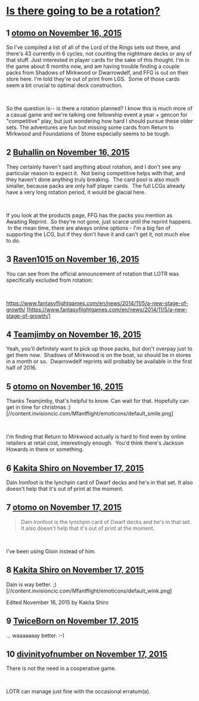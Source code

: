 # [Is there going to be a rotation?](https://community.fantasyflightgames.com/topic/193740-is-there-going-to-be-a-rotation/)

## 1 [otomo on November 16, 2015](https://community.fantasyflightgames.com/topic/193740-is-there-going-to-be-a-rotation/?do=findComment&comment=1895782)

So I've compiled a list of all of the Lord of the Rings sets out there, and there's 43 currently in 6 cycles, not counting the nightmare decks or any of that stuff. Just interested in player cards for the sake of this thought. I'm in the game about 6 months now, and am having trouble finding a couple packs from Shadows of Mirkwood or Dwarrowdelf, and FFG is out on their store here. I'm told they're out of print from LGS.  Some of those cards seem a bit crucial to optimal deck construction. 

 

So the question is-- is there a rotation planned? I know this is much more of a casual game and we're talking one fellowship event a year + gencon for "competitive" play, but just wondering how hard I should pursue these older sets. The adventures are fun but missing some cards from Return to Mirkwood and Foundations of Stone especially seems to be tough.

## 2 [Buhallin on November 16, 2015](https://community.fantasyflightgames.com/topic/193740-is-there-going-to-be-a-rotation/?do=findComment&comment=1895802)

They certainly haven't said anything about rotation, and I don't see any particular reason to expect it.  Not being competitive helps with that, and they haven't done anything truly breaking.  The card pool is also much smaller, because packs are only half player cards.  The full LCGs already have a very long rotation period, it would be glacial here.

 

If you look at the products page, FFG has the packs you mention as Awaiting Reprint.  So they're not gone, just scarce until the reprint happens.  In the mean time, there are always online options - I'm a big fan of supporting the LCG, but if they don't have it and can't get it, not much else to do.

## 3 [Raven1015 on November 16, 2015](https://community.fantasyflightgames.com/topic/193740-is-there-going-to-be-a-rotation/?do=findComment&comment=1895828)

You can see from the official announcement of rotation that LOTR was specifically excluded from rotation:

 

https://www.fantasyflightgames.com/en/news/2014/11/5/a-new-stage-of-growth/ [https://www.fantasyflightgames.com/en/news/2014/11/5/a-new-stage-of-growth/]

## 4 [Teamjimby on November 16, 2015](https://community.fantasyflightgames.com/topic/193740-is-there-going-to-be-a-rotation/?do=findComment&comment=1895888)

Yeah, you'll definitely want to pick up those packs, but don't overpay just to get them now.  Shadows of Mirkwood is on the boat, so should be in stores in a month or so.  Dwarrowdelf reprints will probably be available in the first half of 2016.

## 5 [otomo on November 16, 2015](https://community.fantasyflightgames.com/topic/193740-is-there-going-to-be-a-rotation/?do=findComment&comment=1896126)

Thanks Teamjimby, that's helpful to know. Can wait for that. Hopefully can get in time for christmas :) [//content.invisioncic.com/Mfantflight/emoticons/default_smile.png]

 

I'm finding that Return to Mirkwood actually is hard to find even by online retailers at retail cost, interestingly enough.  You'd think there's Jackson Howards in there or something.

## 6 [Kakita Shiro on November 17, 2015](https://community.fantasyflightgames.com/topic/193740-is-there-going-to-be-a-rotation/?do=findComment&comment=1896132)

Dain Ironfoot is the lynchpin card of Dwarf decks and he's in that set. It also doesn't help that it's out of print at the moment.

## 7 [otomo on November 17, 2015](https://community.fantasyflightgames.com/topic/193740-is-there-going-to-be-a-rotation/?do=findComment&comment=1896134)

> Dain Ironfoot is the lynchpin card of Dwarf decks and he's in that set. It also doesn't help that it's out of print at the moment.

 

I've been using Gloin instead of him.  

## 8 [Kakita Shiro on November 17, 2015](https://community.fantasyflightgames.com/topic/193740-is-there-going-to-be-a-rotation/?do=findComment&comment=1896156)

Dain is way better. ;) [//content.invisioncic.com/Mfantflight/emoticons/default_wink.png]

Edited November 16, 2015 by Kakita Shiro

## 9 [TwiceBorn on November 17, 2015](https://community.fantasyflightgames.com/topic/193740-is-there-going-to-be-a-rotation/?do=findComment&comment=1896391)

... waaaaaaay better. :-)

## 10 [divinityofnumber on November 17, 2015](https://community.fantasyflightgames.com/topic/193740-is-there-going-to-be-a-rotation/?do=findComment&comment=1896423)

There is not the need in a cooperative game. 

 

LOTR can manage just fine with the occasional erratum(a). 


